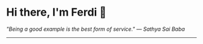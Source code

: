 <h1>Hi there, I'm Ferdi 👋</h1>

<p><em>
  "Being a good example is the best form of service." — Sathya Sai Baba
</em></p>

---
